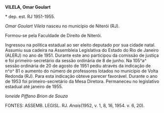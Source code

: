 **VILELA, Omar Goulart**

\* dep. est. RJ 1951-1955.

*Omar Goulart Vilela* nasceu no município de Niterói (RJ).

Formou-se pela Faculdade de Direito de Niterói.

Ingressou na política estadual ao ser eleito deputado por sua cidade
natal. Assumiu sua cadeira na Assembleia Legislativa do Estado do Rio de
Janeiro (ALERJ) no ano de 1951. Durante este ano participou da comissão
de justiça e foi primeiro-secretário da sessão ordinária de 8 de junho.
Na 105^a^ sessão ordinária de 20 de agosto de 1951 pediu através da
indicação de n^o^ 81 o aumento do número de professores lotados no
município de Volta Redonda (RJ). Para esta indicação obteve parecer
favorável. Durante o ano de 1953 foi primeiro-secretário da Mesa
Diretora. Permaneceu no legislativo estadual até janeiro de 1955.

*Ioneide Piffano Brion de Souza*

FONTES: ASSEMB. LEGISL. RJ. *Anais*(1952, v. 1, 8, 16, 1954. v. 6, 20).
